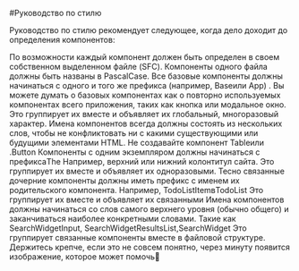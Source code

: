 #Руководство по стилю

Руководство по стилю рекомендует следующее, когда дело доходит до определения компонентов:

По возможности каждый компонент должен быть определен в своем собственном выделенном файле (SFC).
Компоненты одного файла должны быть названы в PascalCase.
Все базовые компоненты должны начинаться с одного и того же префикса (например, Baseили App) .
Вы можете думать о базовых компонентах как о повторно используемых компонентах всего приложения, таких как кнопка или модальное окно.
Это группирует их вместе и объявляет их глобальный, многоразовый характер.
Имена компонентов всегда должны состоять из нескольких слов, чтобы не конфликтовать ни с какими существующими или будущими элементами HTML. Не создавайте компонент Tableили .Button
Компоненты с одним экземпляром должны начинаться с префиксаThe
Например, верхний или нижний колонтитул сайта.
Это группирует их вместе и объявляет их одноразовыми.
Тесно связанные дочерние компоненты должны иметь префикс с именем их родительского компонента.
Например, TodoListItemвTodoList
Это группирует их вместе и объявляет их связанными
Имена компонентов должны начинаться со слов самого верхнего уровня (обычно общего) и заканчиваться наиболее конкретными словами.
Такие как SearchWidgetInput, SearchWidgetResultsList,SearchWidget
Это группирует связанные компоненты вместе в файловой структуре.
Держитесь крепче, если это не совсем понятно, через минуту появится изображение, которое может помочь🙂